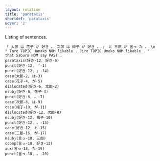 ```yaml
---
layout: relation
title: 'parataxis'
shortdef: 'parataxis'
udver: '2'
---
```


Listing of sentences.

~~~ sdparse
「 太郎 は 花子 が 好き 。 次郎 は 梅子 が 好き 。 」 と 三郎 が 言っ た 。 \n " Taro TOPIC Hanako NOM likable . Jiro TOPIC Umeko NOM likable . " that Saburo NOM say PAST .
parataxis(好き-12, 好き-6)
punct(好き-12, 「-1)
punct(好き-12, 」-14)
case(太郎-2, は-3)
case(花子-4, が-5)
dislocated(好き-6, 太郎-2)
nsubj(好き-6, 花子-4)
punct(好き-6, 。-7)
case(次郎-8, は-9)
case(梅子-10, が-11)
dislocated(好き-12, 次郎-8)
nsubj(好き-12, 梅子-10)
punct(好き-12, 。-13)
case(好き-12, と-15)
case(三郎-16, が-17)
nsubj(言っ-18, 三郎)
ccomp(言っ-18, 好き-12)
aux(言っ-18, た-19)
punct(言っ-18, 。-20)
~~~
<!-- Interlanguage links updated St lis 3 20:59:07 CET 2021 -->
